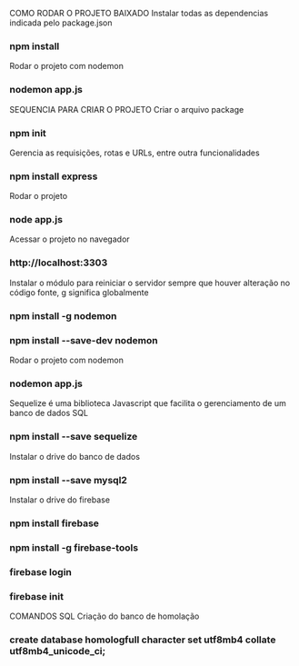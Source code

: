 COMO RODAR O PROJETO BAIXADO
Instalar todas as dependencias indicada pelo package.json

### npm install

Rodar o projeto com nodemon

### nodemon app.js

SEQUENCIA PARA CRIAR O PROJETO
Criar o arquivo package

### npm init

Gerencia as requisições, rotas e URLs, entre outra funcionalidades

### npm install express

Rodar o projeto

### node app.js

Acessar o projeto no navegador

### http://localhost:3303

Instalar o módulo para reiniciar o servidor sempre que houver alteração no código fonte, g significa globalmente

### npm install -g nodemon

### npm install --save-dev nodemon

Rodar o projeto com nodemon

### nodemon app.js

Sequelize é uma biblioteca Javascript que facilita o gerenciamento de um banco de dados SQL

### npm install --save sequelize

Instalar o drive do banco de dados

### npm install --save mysql2

Instalar o drive do firebase

### npm install firebase

### npm install -g firebase-tools

### firebase login

### firebase init

COMANDOS SQL
Criação do banco de homolação

### create database homologfull character set utf8mb4 collate utf8mb4_unicode_ci;
